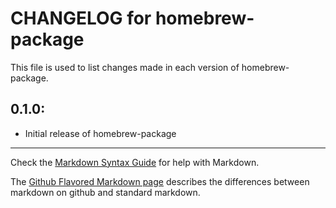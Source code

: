# CHANGELOG for homebrew-package

This file is used to list changes made in each version of homebrew-package.

## 0.1.0:

* Initial release of homebrew-package

- - -
Check the [Markdown Syntax Guide](http://daringfireball.net/projects/markdown/syntax) for help with Markdown.

The [Github Flavored Markdown page](http://github.github.com/github-flavored-markdown/) describes the differences between markdown on github and standard markdown.
